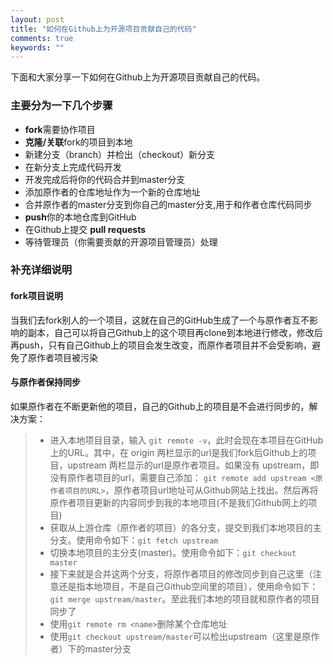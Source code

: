```yaml
---
layout: post
title: "如何在Github上为开源项目贡献自己的代码"
comments: true
keywords: ""
---
```


下面和大家分享一下如何在Github上为开源项目贡献自己的代码。

### 主要分为一下几个步骤
- **fork**需要协作项目
- **克隆/关联**fork的项目到本地
- 新建分支（branch）并检出（checkout）新分支
- 在新分支上完成代码开发
- 开发完成后将你的代码合并到master分支
- 添加原作者的仓库地址作为一个新的仓库地址
- 合并原作者的master分支到你自己的master分支,用于和作者仓库代码同步
- **push**你的本地仓库到GitHub
- 在Github上提交 **pull requests**
- 等待管理员（你需要贡献的开源项目管理员）处理

### 补充详细说明

#### fork项目说明
当我们去fork别人的一个项目，这就在自己的GitHub生成了一个与原作者互不影响的副本，自己可以将自己Github上的这个项目再clone到本地进行修改，修改后再push，只有自己Github上的项目会发生改变，而原作者项目并不会受影响，避免了原作者项目被污染

#### 与原作者保持同步
如果原作者在不断更新他的项目，自己的Github上的项目是不会进行同步的，解决方案：

> - 进入本地项目目录，输入 `git remote -v`，此时会现在本项目在GitHub上的URL。其中，在 origin 两栏显示的url是我们fork后Github上的项目，upstream 两栏显示的url是原作者项目。如果没有 upstream，即没有原作者项目的url，需要自己添加： `git remote add upstream <原作者项目的URL>`，原作者项目url地址可从Github网站上找出。然后再将原作者项目更新的内容同步到我的本地项目(不是我们Github网上的项目)
> - 获取从上游仓库（原作者的项目）的各分支，提交到我们本地项目的主分支。使用命令如下：`git fetch upstream`
> - 切换本地项目的主分支(master)。使用命令如下：`git checkout master`
> - 接下来就是合并这两个分支，将原作者项目的修改同步到自己这里（注意还是指本地项目，不是自己Github空间里的项目），使用命令如下：`git merge upstream/master`。至此我们本地的项目就和原作者的项目同步了
> - 使用`git remote rm <name>`删除某个仓库地址
> - 使用`git checkout upstream/master`可以检出upstream（这里是原作者）下的master分支